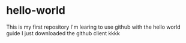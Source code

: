 # hello-world
This is my first repository
I'm learing to use github with the hello world guide
I just downloaded the github client
kkkk
